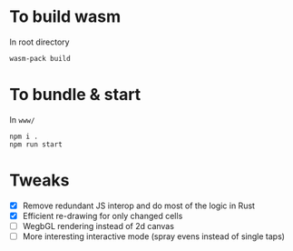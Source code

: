 # To build wasm

In root directory

```
wasm-pack build
```

# To bundle & start

In `www/`

```
npm i .
npm run start
```

# Tweaks
- [x] Remove redundant JS interop and do most of the logic in Rust
- [x] Efficient re-drawing for only changed cells
- [ ] WegbGL rendering instead of 2d canvas
- [ ] More interesting interactive mode (spray evens instead of single taps)
